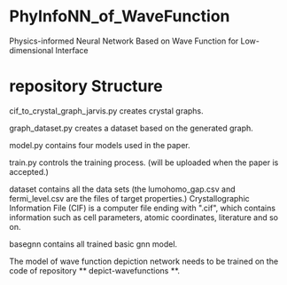# **PhyInfoNN_of_WaveFunction**
 Physics-informed Neural Network Based on Wave Function for Low-dimensional Interface

# **repository Structure**
 cif_to_crystal_graph_jarvis.py creates crystal graphs.

 graph_dataset.py creates a dataset based on the generated graph.

 model.py contains four models used in the paper.

 train.py controls the training process. (will be uploaded when the paper is accepted.)

 dataset contains all the data sets (the lumohomo_gap.csv and fermi_level.csv are the files of target properties.) Crystallographic Information File (CIF) is a computer file ending with ".cif", which contains information such as cell parameters, atomic coordinates, literature and so on.

 basegnn contains all trained basic gnn model.

 The model of wave function depiction network needs to be trained on the code of repository ** depict-wavefunctions **.
